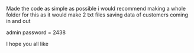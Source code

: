 Made the code as simple as possible
i would recommend making a whole folder for this as it would make 2 txt files saving data of customers coming in and out

admin password = 2438


I hope you all like
